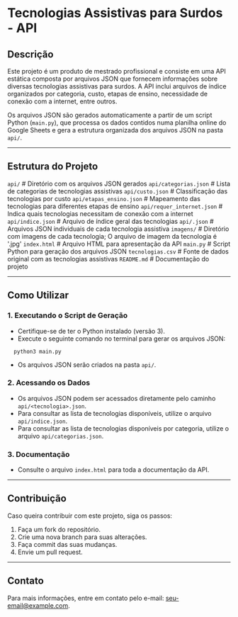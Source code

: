 # Tecnologias Assistivas para Surdos - API

## Descrição

Este projeto é um produto de mestrado profissional e consiste em uma API estática composta por arquivos JSON que fornecem informações sobre diversas tecnologias assistivas para surdos. A API inclui arquivos de índice organizados por categoria, custo, etapas de ensino, necessidade de conexão com a internet, entre outros.

Os arquivos JSON são gerados automaticamente a partir de um script Python (`main.py`), que processa os dados contidos numa planilha online do Google Sheets e gera a estrutura organizada dos arquivos JSON na pasta `api/`.

---

## Estrutura do Projeto
`api/` # Diretório com os arquivos JSON gerados
`api/categorias.json` # Lista de categorias de tecnologias assistivas
`api/custo.json` # Classificação das tecnologias por custo
`api/etapas_ensino.json` # Mapeamento das tecnologias para diferentes etapas de ensino
`api/requer_internet.json` # Indica quais tecnologias necessitam de conexão com a internet
`api/indice.json` # Arquivo de índice geral das tecnologias
`api/.json` # Arquivos JSON individuais de cada tecnologia assistiva
`imagens/` # Diretório com imagens de cada tecnologia; O arquivo de imagem da tecnologia é '<slug>.jpg'
`index.html` # Arquivo HTML para apresentação da API
`main.py` # Script Python para geração dos arquivos JSON
`tecnologias.csv` # Fonte de dados original com as tecnologias assistivas
`README.md` # Documentação do projeto

---

## Como Utilizar

### 1. Executando o Script de Geração
- Certifique-se de ter o Python instalado (versão 3).
- Execute o seguinte comando no terminal para gerar os arquivos JSON:
```
  python3 main.py
```
-  Os arquivos JSON serão criados na pasta `api/`.
  
### 2. Acessando os Dados
-   Os arquivos JSON podem ser acessados diretamente pelo caminho `api/<tecnologia>.json`.
-   Para consultar as lista de tecnologias disponíveis, utilize o arquivo `api/indice.json`.
-   Para consultar as lista de tecnologias disponíveis por categoria, utilize o arquivo `api/categorias.json`.

### 3. Documentação
-   Consulte o arquivo `index.html` para toda a documentação da API.

---

## Contribuição
Caso queira contribuir com este projeto, siga os passos:
1.  Faça um fork do repositório.
2.  Crie uma nova branch para suas alterações.
3.  Faça commit das suas mudanças.
4.  Envie um pull request.

---

## Contato
Para mais informações, entre em contato pelo e-mail: [seu-email@example.com](mailto:seu-email@example.com).
